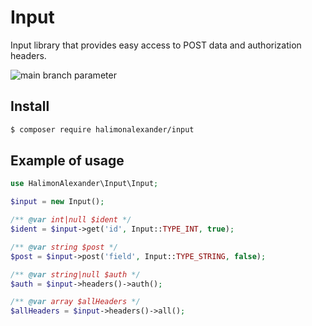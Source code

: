 # Input
Input library that provides easy access to POST data and authorization headers.

![main branch parameter](https://github.com/halimonalexander/input/workflows/php/badge.svg)

## Install
```bash
$ composer require halimonalexander/input
```

## Example of usage
```php
use HalimonAlexander\Input\Input;

$input = new Input();

/** @var int|null $ident */
$ident = $input->get('id', Input::TYPE_INT, true);

/** @var string $post */
$post = $input->post('field', Input::TYPE_STRING, false);

/** @var string|null $auth */
$auth = $input->headers()->auth();

/** @var array $allHeaders */
$allHeaders = $input->headers()->all();
```